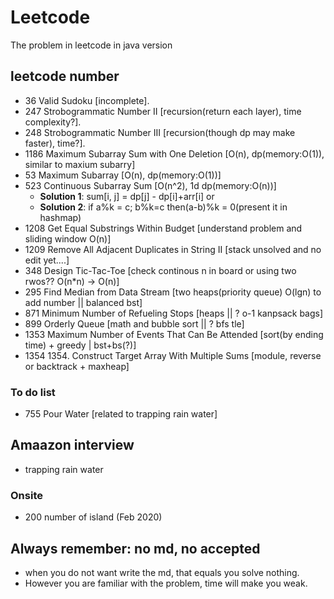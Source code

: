 # Leetcode
The problem in leetcode in java version

## leetcode number
- 36 Valid Sudoku [incomplete].
- 247 Strobogrammatic Number II [recursion(return each layer), time complexity?].
- 248 Strobogrammatic Number III [recursion(though dp may make faster), time?].
- 1186 Maximum Subarray Sum with One Deletion [O(n), dp(memory:O(1)), similar to maxium subarry]
- 53 Maximum Subarray [O(n), dp(memory:O(1))]
- 523 Continuous Subarray Sum [O(n^2), 1d dp(memory:O(n))] 
  - <strong>Solution 1</strong>: sum[i, j] = dp[j] - dp[i]+arr[i] or 
  - <strong>Solution 2</strong>: if a%k = c; b%k=c then(a-b)%k = 0(present it in hashmap)
- 1208 Get Equal Substrings Within Budget [understand problem and sliding window O(n)]
- 1209 Remove All Adjacent Duplicates in String II [stack unsolved and no edit yet....]
- 348 Design Tic-Tac-Toe [check continous n in board or using two rwos?? O(n*n) -> O(n)]
- 295 Find Median from Data Stream [two heaps(priority queue) O(lgn) to add number || balanced bst]
- 871 Minimum Number of Refueling Stops [heaps || ? o-1 kanpsack bags]
- 899 Orderly Queue [math and bubble sort || ? bfs tle]
- 1353 Maximum Number of Events That Can Be Attended [sort(by ending time) + greedy | bst+bs(?)]
- 1354 1354. Construct Target Array With Multiple Sums [module, reverse or backtrack + maxheap]

### To do list
- 755 Pour Water [related to trapping rain water]

## Amaazon interview
- trapping rain water
### Onsite
- 200 number of island (Feb 2020)
## Always remember: no md, no accepted
- when you do not want write the md, that equals you solve nothing.
- However you are familiar with the problem, time will make you weak.
